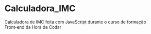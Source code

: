 # Calculadora_IMC
 Calculadora de IMC feita com JavaScript durante o curso de formação Front-end da Hora de Codar
